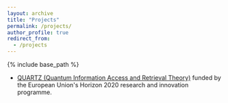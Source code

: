 ```yaml
---
layout: archive
title: "Projects"
permalink: /projects/
author_profile: true
redirect_from:
  - /projects
---
```


{% include base_path %}


* [QUARTZ (Quantum Information Access and Retrieval Theory)](https://www.quartz-itn.eu/about) funded by the European Union's Horizon 2020 research and innovation programme.
  
